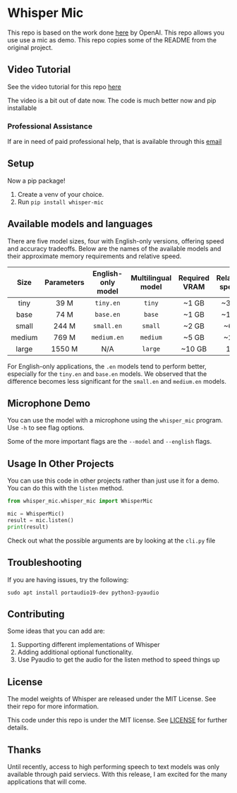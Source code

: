 # Whisper Mic
This repo is based on the work done [here](https://github.com/openai/whisper) by OpenAI.  This repo allows you use use a mic as demo. This repo copies some of the README from the original project.

## Video Tutorial

See the video tutorial for this repo [here](https://www.youtube.com/watch?v=nwPaRSlDSaY)

The video is a bit out of date now.  The code is much better now and pip installable

### Professional Assistance

If are in need of paid professional help, that is available through this [email](mailto:blakecmallory@gmail.com)

## Setup

Now a pip package!

1. Create a venv of your choice.
2. Run ```pip install whisper-mic```

## Available models and languages

There are five model sizes, four with English-only versions, offering speed and accuracy tradeoffs. Below are the names of the available models and their approximate memory requirements and relative speed. 


|  Size  | Parameters | English-only model | Multilingual model | Required VRAM | Relative speed |
|:------:|:----------:|:------------------:|:------------------:|:-------------:|:--------------:|
|  tiny  |    39 M    |     `tiny.en`      |       `tiny`       |     ~1 GB     |      ~32x      |
|  base  |    74 M    |     `base.en`      |       `base`       |     ~1 GB     |      ~16x      |
| small  |   244 M    |     `small.en`     |      `small`       |     ~2 GB     |      ~6x       |
| medium |   769 M    |    `medium.en`     |      `medium`      |     ~5 GB     |      ~2x       |
| large  |   1550 M   |        N/A         |      `large`       |    ~10 GB     |       1x       |

For English-only applications, the `.en` models tend to perform better, especially for the `tiny.en` and `base.en` models. We observed that the difference becomes less significant for the `small.en` and `medium.en` models.

## Microphone Demo

You can use the model with a microphone using the ```whisper_mic``` program.  Use ```-h``` to see flag options.

Some of the more important flags are the ```--model``` and ```--english``` flags.

## Usage In Other Projects

You can use this code in other projects rather than just use it for a demo.  You can do this with the ```listen``` method.

```python
from whisper_mic.whisper_mic import WhisperMic

mic = WhisperMic()
result = mic.listen()
print(result)
```

Check out what the possible arguments are by looking at the ```cli.py``` file

## Troubleshooting

If you are having issues, try the following:
```
sudo apt install portaudio19-dev python3-pyaudio
```

## Contributing

Some ideas that you can add are:
1. Supporting different implementations of Whisper
2. Adding additional optional functionality.
3. Use Pyaudio to get the audio for the listen method to speed things up

## License

The model weights of Whisper are released under the MIT License. See their repo for more information.

This code under this repo is under the MIT license.  See [LICENSE](LICENSE) for further details.

## Thanks
Until recently, access to high performing speech to text models was only available through paid serviecs.  With this release, I am excited for the many applications that will come.
